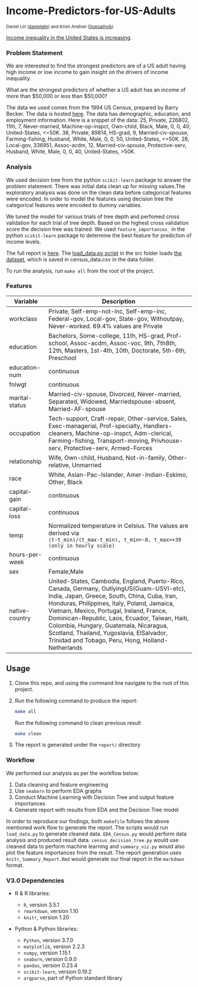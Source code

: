 # Income-Predictors-for-US-Adults
<sup>Daniel Lin ([danielglin](https://github.com/danielglin)) and Krish Andivel ([Gopsathvik](https://github.com/Gopsathvik)) </sup>

[Income inequality in the United States is increasing](https://www.cnbc.com/2018/07/19/income-inequality-continues-to-grow-in-the-united-states.html).

### Problem Statement

We are interested to find the strongest predictors are of a US adult having high income or low income to 
gain insight on the drivers of income inequality.

What are the strongest predictors of whether a US adult has an income of more than $50,000 or less than $50,000?


The data we used comes from the 1994 US Census, prepared by Barry Becker.  The data is hosted [here](https://archive.ics.uci.edu/ml/datasets/Census+Income).
The data has demographic, education, and employment information.
Here is a snippet of the data:
25, Private, 226802, 11th, 7, Never-married, Machine-op-inspct, Own-child, Black, Male, 0, 0, 40, United-States, <=50K.
38, Private, 89814, HS-grad, 9, Married-civ-spouse, Farming-fishing, Husband, White, Male, 0, 0, 50, United-States, <=50K.
28, Local-gov, 336951, Assoc-acdm, 12, Married-civ-spouse, Protective-serv, Husband, White, Male, 0, 0, 40, United-States, >50K.

### Analysis

We used decision tree from the python `scikit-learn` package to answer the problem statement. There was initial data clean up for missing values.The exploratory analysis was done on the clean data before categorical features were encoded. In order to model the features using decision tree the categorical features were encoded to dummy variables.

We tuned the model for various trials of tree depth and perfomed cross validation for each trial of tree depth. Based on the highest cross validation score the decision tree was trained. We used `feature_importances_` in the python `scikit-learn` package to determine the best feature for prediction of income levels. 


The full report is [here](https://github.com/UBC-MDS/Income-Predictors-for-US-Adults/blob/master/report/Summary_Report.md).
The [load_data.py script](https://github.com/UBC-MDS/Income-Predictors-for-US-Adults/blob/master/src/load_data.py) in the src folder loads [the dataset](https://github.com/UBC-MDS/Income-Predictors-for-US-Adults/blob/master/data/census_data.csv), which is saved in census_data.csv in the data folder.

To run the analysis, run `make all` from the root of the project.

### Features

 Variable   | Description                                                                                                                                                                                                                                                                                                   |
| ---------- | ------------------------------------------------------------------------------------------------------------------------------------------------------------------------------------------------------------------------------------------------------------------------------------------------------------- |
| workclass    | Private, Self-emp-not-inc, Self-emp-inc, Federal-gov, Local-gov, State-gov, Withoutpay, Never-worked. 69.4% values are Private                                                                                                                                                                                                                                                                                                 |
| education     | Bachelors, Some-college, 11th, HS-grad, Prof-school, Assoc-acdm, Assoc-voc, 9th, 7th8th, 12th, Masters, 1st-4th, 10th, Doctorate, 5th-6th, Preschool                                                                                                                                                                                                                                                                                                          |
| education-num     | continuous                                                                                                                                                                                                                                                               |
| fnlwgt        | continuous                                                                                                                                                                                                                                                                                        |
| marital-status       | Married-civ-spouse, Divorced, Never-married, Separated, Widowed, Marriedspouse-absent, Married-AF-spouse                                                                                                                                                                                                                                                                                             |
| occupation         | Tech-support, Craft-repair, Other-service, Sales, Exec-managerial, Prof-specialty, Handlers-cleaners, Machine-op-inspct, Adm-clerical, Farming-fishing, Transport-moving, Privhouse-serv, Protective-serv, Armed-Forces                                                                                                                                                                                                                                                                                               |
| relationship    | Wife, Own-child, Husband, Not-in-family, Other-relative, Unmarried                                                                                                                                                                                                                                                                              |
| race    | White, Asian-Pac-Islander, Amer-Indian-Eskimo, Other, Black                                                                                                                                                                                                                                                                                              |
| capital-gain| continuous                                                                                                                                                                                                                                                  |
| capital-loss | continuous  |
| temp       | Normalized temperature in Celsius. The values are derived via <br> `(t-t_min)/(t_max-t_min), t_min=-8, t_max=+39 (only in hourly scale)`                                                                                                                                                                      |
| hours-per-week      | continuous                                                                                                                                                             |
| sex        | Female,Male                                                                                                                                                                                                                                                     |
| native-country  | United-States, Cambodia, England, Puerto-Rico, Canada, Germany, OutlyingUS(Guam-USVI-etc), India, Japan, Greece, South, China, Cuba, Iran, Honduras, Philippines, Italy, Poland, Jamaica, Vietnam, Mexico, Portugal, Ireland, France, Dominican-Republic, Laos, Ecuador, Taiwan, Haiti, Colombia, Hungary, Guatemala, Nicaragua, Scotland, Thailand, Yugoslavia, ElSalvador, Trinidad and Tobago, Peru, Hong, Holland-Netherlands                                                                                                                                                                                                                                                     |



## Usage

1.  Clone this repo, and using the command line navigate to the root of this project.
2.  Run the following command to produce the report:

    ```sh
    make all
    ```

    Run the following command to clean previous result

    ```sh
    make clean
    ```


3.  The report is generated under the  `report/` directory

### Workflow

We performed our analysis as per the workflow below:

1.  Data cleaning and feature engineering
2.  Use `seaborn` to perform EDA graphs
2.  Conduct Machine Learning with Decision Tree and output feature importances
3.  Generate report with results from EDA and the Decision Tree model

In order to reproduce our findings, both `makefile` follows the above mentioned work flow to generate the report. The scripts would run `load_data.py` to generate cleaned data. `EDA_Census.py` would perform data analysis and produced result data. `census_decision_tree.py` would use cleaned data to perform machine learning and `summary_viz.py` would also plot the feature importances from the result. The report generation uses `knitr`, `Summary_Report.Rmd` would generate our final report in the `markdown` format.

### V3.0 Dependencies
- R & R libraries:
    - `R`, version 3.5.1
    - `rmarkdown`, version 1.10
    - `knitr`, version 1.20
   
- Python & Python libraries:
    - `Python`, version 3.7.0
    - `matplotlib`, version 2.2.3
    - `numpy`, version 1.15.1
    - `seaborn`, version 0.9.0
    - `pandas`, version 0.23.4
    - `scikit-learn`, version 0.19.2
    - `argparse`, part of Python standard library
